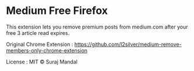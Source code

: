 # Medium Free Firefox

This extension lets you remove premium posts from medium.com after your free 3 article read expires.


Original Chrome Extension : https://github.com/l2silver/medium-remove-members-only-chrome-extension

License :
MIT © Suraj Mandal